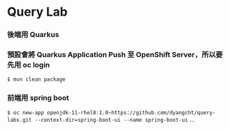 # Query Lab

### 後端用 Quarkus
### 預設會將 Quarkus Application Push 至 OpenShift Server，所以要先用 oc login
``` $ mvn clean package ```

### 前端用 spring boot 
``` $ oc new-app openjdk-11-rhel8:1.0~https://github.com/dyangcht/query-labs.git --context-dir=spring-boot-ui --name spring-boot-ui ```
...
